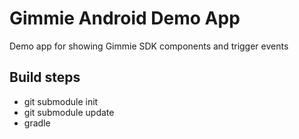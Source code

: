 # Gimmie Android Demo App

Demo app for showing Gimmie SDK components and trigger events

## Build steps

- git submodule init
- git submodule update
- gradle

